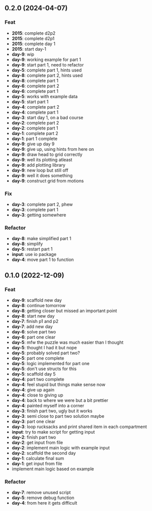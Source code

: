 ## 0.2.0 (2024-04-07)

### Feat

- **2015**: complete d2p2
- **2015**: complete d2p1
- **2015**: complete day 1
- **2015**: start day-1
- **day-9**: wip
- **day-9**: working example for part 1
- **day-9**: start part 1, need to refactor
- **day-5**: complete part 1, hints used
- **day-8**: complete part 2, hints used
- **day-8**: complete part 1
- **day-6**: complete part 2
- **day-6**: complete part 1
- **day-5**: works with example data
- **day-5**: start part 1
- **day-4**: complete part 2
- **day-4**: complete part 1
- **day-3**: start day 1, on a bad course
- **day-2**: complete part 2
- **day-2**: complete part 1
- **day-1**: complete part 2
- **day-1**: part 1 complete
- **day-9**: give up day 9
- **day-9**: give up, using hints from here on
- **day-9**: draw head to grid correctly
- **day-9**: well its plotting atleast
- **day-9**: add plotting library
- **day-9**: new loop but still off
- **day-9**: well it does something
- **day-9**: construct grid from motions

### Fix

- **day-3**: complete part 2, phew
- **day-3**: complete part 1
- **day-3**: getting somewhere

### Refactor

- **day-8**: make simplified part 1
- **day-8**: simplify
- **day-5**: restart part 1
- **input**: use io package
- **day-4**: move part 1 to function

## 0.1.0 (2022-12-09)

### Feat

- **day-9**: scaffold new day
- **day-8**: continue tomorrow
- **day-8**: getting closer but missed an important point
- **day-8**: start new day
- **day-7**: finish p1 and p2
- **day-7**: add new day
- **day-6**: solve part two
- **day-6**: part one clear
- **day-5**: mfw the puzzle was much easier than I thought
- **day-5**: thought I had it but nope
- **day-5**: probably solved part two?
- **day-5**: part one complete
- **day-5**: logic implemented for part one
- **day-5**: don't use structs for this
- **day-5**: scaffold day 5
- **day-4**: part two complete
- **day-4**: feel stupid but things make sense now
- **day-4**: give up again
- **day-4**: close to giving up
- **day-4**: back to where we were but a bit prettier
- **day-4**: painted myself into a corner
- **day-3**: finish part two, ugly but it works
- **day-3**: semi close to part two solution maybe
- **day-3**: part one clear
- **day-3**: loop rucksacks and print shared item in each compartment
- **input**: try to make script for getting input
- **day-2**: finish part two
- **day-2**: get input from file
- **day-2**: implement main logic with example input
- **day-2**: scaffold the second day
- **day-1**: calculate final sum
- **day-1**: get input from file
- implement main logic based on example

### Refactor

- **day-7**: remove unused script
- **day-5**: remove debug function
- **day-4**: from here it gets difficult
